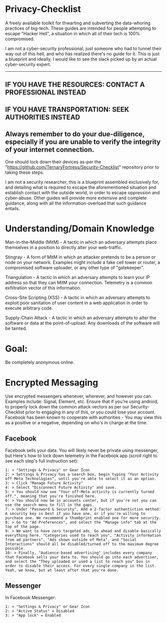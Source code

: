 # Privacy-Checklist
A freely available toolkit for thwarting and subverting the data-whoring practices of big-tech.
These guides are intended for people attempting to escape "Hacker Hell", a situation in which all of their tech is 100% compromised.

I am not a cyber-security professional, just someone who had to tunnel their way out of this hell, and who has realized there's no guide for it. This is just a blueprint and ideally, I would like to see the slack picked up by an actual cyber-security expert.

-----------------------------------------

## IF YOU HAVE THE RESOURCES: CONTACT A PROFESSIONAL INSTEAD
## IF YOU HAVE TRANSPORTATION: SEEK AUTHORITIES INSTEAD
## Always remember to do your due-diligence, especially if you are unable to verify the integrity of your internet connection.

One should lock down their devices as-per the "https://github.com/TernaryFortress/Security-Checklist" repository prior to taking these steps.

I am not a security researcher, this is a blueprint assembled exclusively for, and detailing what is required to escape the aforementioned situation and establish contact with the outside world, in order to escape oppression and cyber-abuse. Other guides will provide more extensive and complete guidance, along with all the information-overload that such guidance entails.

# Understanding/Domain Knowledge
Man-in-the-Middle (MitM) - A tactic in which an adversary attempts place themselves in a position to directly alter your web-traffic.

Stingray - A form of MitM in which an attacker pretends to be a person or node on your network. Examples might include a fake cell tower or router, a compromised software uploader, or any other type of "gatekeeper".

Triangulation - A tactic in which an adversary attempts to learn your IP address so that they can MitM your connection. Telemetry is a common exfiltration vector of this information.

Cross-Site Scripting (XSS) - A tactic in which an adversary attempts to exploit poor sanitation of user content in a web application in order to execute arbitrary code.

Supply-Chain Attack - A tactic in which an adversary attempts to alter the software or data at the point-of-upload. Any downloads of the software will be tainted.



# Goal:
Be completely anonymous online.

# Encrypted Messaging
Use encrypted messengers whenever, wherever, and however you can.
Examples include: Signal, Element, etc.
Ensure that if you're using android, to properly lock down the common attack vectors as per our Security-Checklist prior to engaging in any of this, or you could lose your account.
Facebook has been known to cooperate with authorities - You may view this as a positive or a negative, depending on who's in charge at the time.

## Facebook 
Facebook sells your data. You will likely never be private using messenger, but Here's how to lock down telemetry in the Facebook app (scroll right to see each step's full instruction set):
```
1: > "Settings & Privacy" or Gear Icon
2: > Settings & Privacy has a search box, begin typing "Your Activity off Meta Technologies", until you're able to select it as an option.
3: > Click "Manage Future Activity"
4: > Select "Disconnect Future Activity" and save.
5: > You should now see "Your off-Meta activity is currently turned off.", meaning that you're finished here.
6: > You should now be in accounts center, but if you're not you can use the search menu to fill in the gaps.
7: > Under "Password & Security", Add a 2-factor authentiction method: A security key is best if you have one, or if you're willing to purchase one. We recommend a thumbprint enabled one for more security.
8: > Go to "Ad Preferences", and select the "Manage info" tab at the top of the page.
9: > We want to have zero targeted ads. Go ahead and disable basically everything here. "Categories used to reach you", "Activity information from ad partners", "Ads shown outside of Meta", and "Social Interactions" should all be disabled/turned off to the maximum degree possible.
10: > Finally, "Audience-based advertising" includes every company that Facebook sells your data to. You should go into each advertiser, and select the "They uploaded or used a list to reach you" box in order to disable their access. For every single company in the list. Yeah, we know, but at least after that you're done.
```

## Messenger
In Facebook Messenger:
```
1: > "Settings & Privacy" or Gear Icon
2: > "Active Status" = Disabled
3: > "App lock" = Enabled
```
